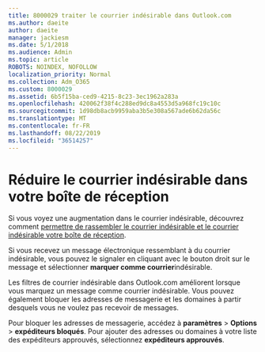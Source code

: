 ```yaml
---
title: 8000029 traiter le courrier indésirable dans Outlook.com
ms.author: daeite
author: daeite
manager: jackiesm
ms.date: 5/1/2018
ms.audience: Admin
ms.topic: article
ROBOTS: NOINDEX, NOFOLLOW
localization_priority: Normal
ms.collection: Adm_O365
ms.custom: 8000029
ms.assetid: 6b5f15ba-ced9-4215-8c23-3ec1962a283a
ms.openlocfilehash: 420062f38f4c288ed9dc8a4553d5a968fc19c10c
ms.sourcegitcommit: 1d98db8acb9959aba3b5e308a567ade6b62da56c
ms.translationtype: MT
ms.contentlocale: fr-FR
ms.lasthandoff: 08/22/2019
ms.locfileid: "36514257"
---
```

# <a name="reduce-junk-email-in-your-inbox"></a>Réduire le courrier indésirable dans votre boîte de réception

Si vous voyez une augmentation dans le courrier indésirable, découvrez comment [permettre de rassembler le courrier indésirable et le courrier indésirable votre boîte de réception](https://go.microsoft.com/fwlink/p/?linkid=873140).
  
Si vous recevez un message électronique ressemblant à du courrier indésirable, vous pouvez le signaler en cliquant avec le bouton droit sur le message et sélectionner **marquer comme courrier**indésirable. 
  
Les filtres de courrier indésirable dans Outlook.com améliorent lorsque vous marquez un message comme courrier indésirable. Vous pouvez également bloquer les adresses de messagerie et les domaines à partir desquels vous ne voulez pas recevoir de messages.
  
Pour bloquer les adresses de messagerie, accédez à **paramètres** \> **Options** \> **expéditeurs bloqués**. Pour ajouter des adresses ou domaines à votre liste des expéditeurs approuvés, sélectionnez **expéditeurs approuvés**. 
  

